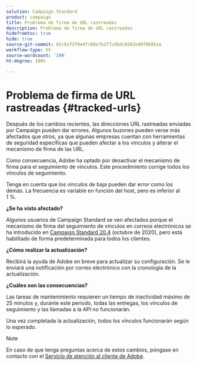 ```yaml
---
solution: Campaign Standard
product: campaign
title: Problema de firma de URL rastreadas
description: Problema de firma de URL rastreadas
hidefromtoc: true
hide: true
source-git-commit: 65c81f2f9e4fc80e7b2f7c0bdc0302e90f068b1e
workflow-type: ht
source-wordcount: '199'
ht-degree: 100%

---
```



# Problema de firma de URL rastreadas {#tracked-urls}

Después de los cambios recientes, las direcciones URL rastreadas enviadas por Campaign pueden dar errores. Algunos buzones pueden verse más afectados que otros, ya que algunas empresas cuentan con herramientas de seguridad específicas que pueden afectar a los vínculos y alterar el mecanismo de firma de las URL.

Como consecuencia, Adobe ha optado por desactivar el mecanismo de firma para el seguimiento de vínculos. Este procedimiento corrige todos los vínculos de seguimiento.

Tenga en cuenta que los vínculos de baja pueden dar error como los demás. La frecuencia es variable en función del host, pero es inferior al 1 %.

**¿Se ha visto afectado?**

Algunos usuarios de Campaign Standard se ven afectados porque el mecanismo de firma del seguimiento de vínculos en correos electrónicos se ha introducido en [Campaign Standard 20.4](release-notes-2020.md#release-20-4---october-2020) (octubre de 2020), pero está habilitado de forma predeterminada para todos los clientes.

**¿Cómo realizar la actualización?**

Recibirá la ayuda de Adobe en breve para actualizar su configuración. Se le enviará una notificación por correo electrónico con la cronología de la actualización.

**¿Cuáles son las consecuencias?**

Las tareas de mantenimiento requieren un tiempo de inactividad máximo de 25 minutos y, durante este periodo, todas las entregas, los vínculos de seguimiento y las llamadas a la API no funcionarán.

Una vez completada la actualización, todos los vínculos funcionarán según lo esperado.

>[!NOTE]
>
>En caso de que tenga preguntas acerca de estos cambios, póngase en contacto con el [Servicio de atención al cliente de Adobe](https://helpx.adobe.com/es/enterprise/admin-guide.html/enterprise/using/support-for-experience-cloud.ug.html).

